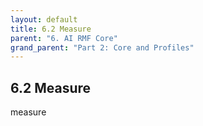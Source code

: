 ```yaml
---
layout: default
title: 6.2 Measure
parent: "6. AI RMF Core"
grand_parent: "Part 2: Core and Profiles"
---
```


## 6.2 Measure

measure
